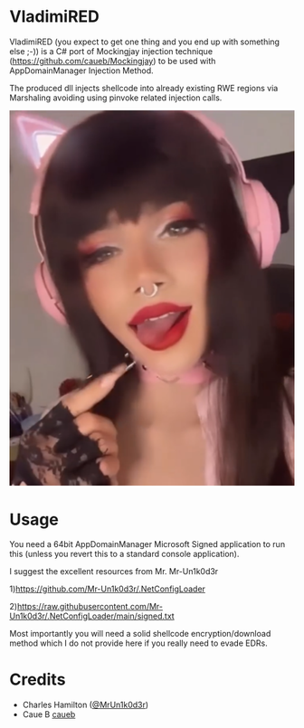 # VladimiRED

VladimiRED (you expect to get one thing and you end up with something else ;-)) is a C# port of Mockingjay injection technique (https://github.com/caueb/Mockingjay) to be used with AppDomainManager Injection Method.

The produced dll injects shellcode into already existing RWE regions via Marshaling avoiding using pinvoke related injection calls.

![image](https://github.com/kapellos/VladimiRED/blob/main/VladimiRED.png)

# Usage
You need a 64bit AppDomainManager Microsoft Signed application to run this (unless you revert this to a standard console application). 

I suggest the excellent resources from Mr. Mr-Un1k0d3r

1)https://github.com/Mr-Un1k0d3r/.NetConfigLoader

2)https://raw.githubusercontent.com/Mr-Un1k0d3r/.NetConfigLoader/main/signed.txt

Most importantly you will need a solid shellcode encryption/download method which I do not provide here if you really need to evade EDRs.

# Credits
- Charles Hamilton ([@MrUn1k0d3r](https://twitter.com/MrUn1k0d3r))
- Caue B [caueb](https://github.com/caueb)


